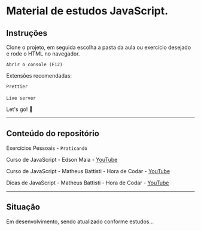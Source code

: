 # Material de estudos JavaScript.

## Instruções

Clone o projeto, em seguida escolha a pasta da aula ou exercício desejado e rode o HTML no navegador.

`Abrir o console (F12)`

Extensões recomendadas:

`Prettier` <br><br>
`Live server`

Let's go! 🚀

---

## Conteúdo do repositório

Exercícios Pessoais - `Praticando` <br>

Curso de JavaScript - Edson Maia - <a href="https://www.youtube.com/playlist?list=PLnex8IkmReXxZEXje06kW1uCwm5iC8M_Z">YouTube</a> <br>

Curso de JavaScript -
Matheus Battisti - Hora de Codar - <a href="https://www.youtube.com/playlist?list=PLnDvRpP8BneysKU8KivhnrVaKpILD3gZ6">YouTube</a> <br>

Dicas de JavaScript -
Matheus Battisti - Hora de Codar - <a href="https://www.youtube.com/playlist?list=PLnDvRpP8Bnewiqo_La2z29dtxGyuNf94y">YouTube</a> <br>

---

## Situação

Em desenvolvimento, sendo atualizado conforme estudos...
